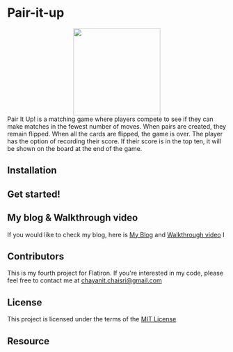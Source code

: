 # Pair-it-up

<div align="center">
    <img src="/image/Pair-it-up.png" width="200px"></img> 
</div>
Pair It Up! is a matching game where players compete to see if they can make matches in the fewest number of moves. When pairs are created, they remain flipped. When all the cards are flipped, the game is over. The player has the option of recording their score. If their score is in the top ten, it will be shown on the board at the end of the game.
<!-- 
![Pair-it-up](https://user-images.githubusercontent.com/72841865/108645189-fe3cd400-747f-11eb-8002-e79eb9c92429.png) -->


## Installation

## Get started!


## My blog & Walkthrough video
If you would like to check my blog, here is [My Blog]() and [Walkthrough video]()
    I 
## Contributors 
This is my fourth project for Flatiron. If you're interested in my code, please feel free to contact me at [chayanit.chaisri@gmail.com](mailto:chayanit.chaisri@gmail.com)

## License

This project is licensed under the terms of the [MIT License](https://opensource.org/licenses/MIT)

## Resource

